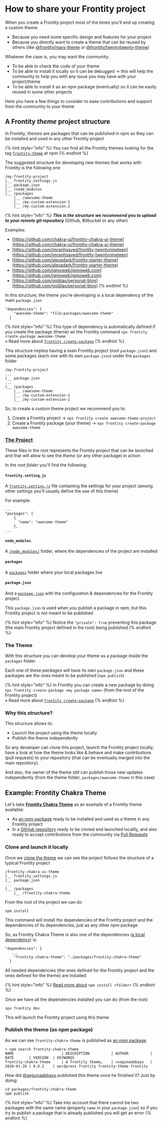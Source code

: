 # How to share your Frontity project

When you create a Frontity project most of the times you'll end up creating a custom theme:

* Because you need some specific design and features for your project
* Because you directly want to create a theme that can be reused by others \(like [@frontity/mars-theme](https://www.npmjs.com/package/@frontity/mars-theme) or [@frontity/twentytwenty-theme](https://www.npmjs.com/package/@frontity/twentytwenty-theme)\)

Whatever the case is, you may want the community:

* To be able to check the code of your theme
* To be able to install it locally so it can be debugged → this will help the community to help you with any issue you may have with your project/theme
* To be able to install it as an npm package \(eventually\) so it can be easily reused in some other projects

Here you have a few things to consider to ease contributions and support from the community to your theme

## A Frontity _theme_ project structure

In Frontity, _themes_ are packages that can be published in npm so they can be installed and used in any other Frontity project

{% hint style="info" %}
You can find all the Frontity themes looking for the tag [`frontity-theme`](https://www.npmjs.com/search?q=keywords:frontity-theme) at npm
{% endhint %}

The suggested structure for developing new themes that works with Frontity is the following one

```text
/my-frontity-project
|__ frontity.settings.js
|__ package.json
|__ /node_modules
|__ /packages
    |__ /awesome-theme
    |__ /my-custom-extension-1
    |__ /my-custom-extension-2
```

{% hint style="info" %}
_**This is the structure we recommend you to upload to your remote git repository**_ \(Github, Bitbucket or any other\)

Examples:

* [https://github.com/chakra-ui/frontity-chakra-ui-theme](https://github.com/chakra-ui/frontity-chakra-ui-theme)
* [https://github.com/imranhsayed/frontity-twentynineteen](https://github.com/imranhsayed/frontity-twentynineteen)
* [https://github.com/alexadark/frontity-starter-theme](https://github.com/alexadark/frontity-starter-theme)
* [https://github.com/igmoweb/igmoweb.com](https://github.com/igmoweb/igmoweb.com)
* [https://github.com/goiblas/personal-blog](https://github.com/goiblas/personal-blog)
{% endhint %}

In this structure, the theme you're developing is a local dependency of the main `package.json`

```text
"dependencies": {
    "awesome-theme": "file:packages/awesome-theme"
  }
```

{% hint style="info" %}
This type of dependency is automatically defined if you create the package \(theme\) w/ the Frontity command `npx frontity create-package awesome-theme`  
» Read more about [`frontity create-package`]()
{% endhint %}

This structure implies having a main Frontity project \(root `package.json`\) and some packages \(each one with its own `package.json`\) under the `packages` folder

```text
/my-frontity-project
...
|__ package.json
...
|__ /packages
    |__ /awesome-theme
    |__ /my-custom-extension-1
    |__ /my-custom-extension-2
```

So, to create a custom theme project we recommend you to:

1. Create a Frontity project → `npx frontity create awesome-theme-project`
2. Create a Frontity package \(your theme\) → `npx frontity create-package awesome-theme`

### [The Project](https://docs.frontity.org/learning-frontity/project)

These files in the root represents the Frontity project that can be launched and that will allow to see the _theme_ \(or any other package\) in action

In the _root folder_ you'll find the following:

#### `frontity.setting.js`

A [`frontity.setting.js`](https://docs.frontity.org/learning-frontity/project#the-frontity-setting-js-file) file containing the settings for your project \(among other settings you'll usually define the use of this theme\)

For example:

```text
...
"packages": [
    {
      "name": "awesome-theme"
    },
...
```

#### `node_modules`

A [`/node_modules/`](https://docs.frontity.org/learning-frontity/project#the-node_modules-folder) folder, where the dependencies of the project are installed

#### `packages`

A [`packages`](https://docs.frontity.org/learning-frontity/project#the-packages-folder) folder where your local packages live

#### `package.json`

And a [`package.json`](https://docs.frontity.org/learning-frontity/project#the-package-json-file) with the configuration & dependencies for the Frontity project.

This `package.json` is used when you publish a package in npm, but this Frontity project is not meant to be published

{% hint style="info" %}
Notice the `"private": true` preventing this package \(the main Frontity project defined in the root\) being published
{% endhint %}

### The Theme

With this structure you can develop your theme as a package inside the `packages` folder.

Each one of these _packages_ will have its own `package.json` and these packages are the ones meant to be published \(`npm publish`\)

{% hint style="info" %}
In Frontity you can create a new package by doing `npx frontity create-package <my package name>` \(from the root of the Frontity project\)  
» Read more about [`frontity create-package`]()
{% endhint %}

### Why this structure?

This structure allows to:

* Launch the project using the theme locally
* Publish the theme independently 

So any developer can clone this project, launch the Frontity project locally, have a look at how the theme looks like & behave and make contributions \(pull requests\) to your repository \(that can be eventually merged into the main repository\).

And also, the owner of the theme still can publish those new updates independently \(from the theme folder, `packages/awesome-theme` in this case\)

## Example: Frontity Chakra Theme

Let's take [**Frontity Chakra Theme**](https://github.com/chakra-ui/frontity-chakra-ui-theme) as an example of a Frontity theme available:

* As [an npm package](https://www.npmjs.com/package/frontity-chakra-theme) ready to be installed and used as a theme in any Frontity project 
* In a [GitHub repository](https://github.com/chakra-ui/frontity-chakra-ui-theme) ready to be cloned and launched locallly, and also ready to accept contributions from the community via [Pull Requests](https://opensource.guide/how-to-contribute/#opening-a-pull-request)

### Clone and launch it locally

Once we [clone the theme](https://help.github.com/en/github/creating-cloning-and-archiving-repositories/cloning-a-repository) we can see the project follows the structure of a typical Frontity project

```text
/frontity-chakra-ui-theme
|__ frontity.settings.js
|__ package.json
...
|__ /packages
    |__ /frontity-chakra-theme
```

From the root of the project we can do

```text
npm install
```

This command will install the dependencies of the Frontity project and the dependencies of its dependencies, just as any other npm package

So, as Frontity Chakra Theme is also one of the dependencies \([a local dependency](https://www.viget.com/articles/how-to-use-local-unpublished-node-packages-as-project-dependencies/)\) is:

```text
"dependencies": {
   ...
    "frontity-chakra-theme": "./packages/frontity-chakra-theme"
  }
```

All needed dependencies \(the ones defined for the Frontity project and the ones defined for the theme\) are installed

{% hint style="info" %}
[Read more about](https://docs.npmjs.com/cli/install) `npm install <folder>`
{% endhint %}

Once we have all the dependencies installed you can do \(from the root\)

```text
npx frontity dev
```

This will launch the Frontity project using this theme

### Publish the theme \(as npm package\)

As we can see `frontity-chakra-theme` is published as [an npm package](https://www.npmjs.com/package/frontity-chakra-theme)

```text
> npm search frontity-chakra-theme
NAME                      | DESCRIPTION          | AUTHOR          | DATE       | VERSION  | KEYWORDS
frontity-chakra-theme     | A frontity theme…    | =segunadebayo   | 2020-01-28 | 0.0.2    | wordpress frontity frontity-theme frontity
```

How did [@segunadebayo](https://github.com/segunadebayo) published this theme once he finished it? Just by doing:

```text
cd packages/frontity-chakra-theme
npm publish
```

{% hint style="info" %}
Take into account that there cannot be two packages with the same name \(property `name` in your `package.json`\) so if you try to publish a package that is already published you will get an error
{% endhint %}

